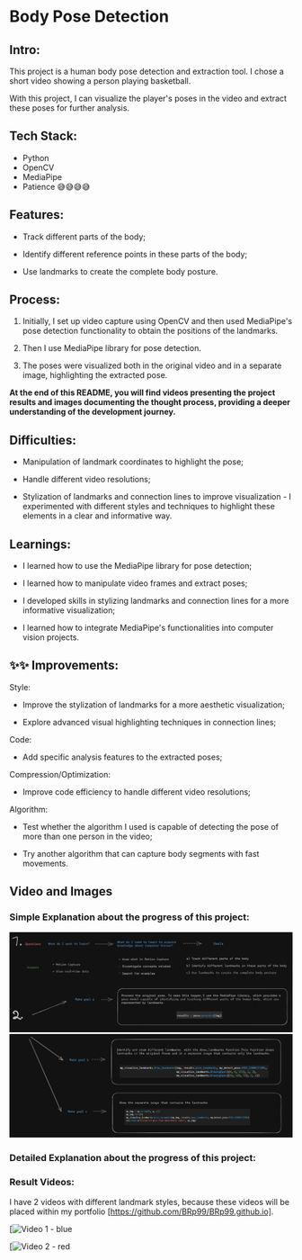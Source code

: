 # Body Pose Detection

## Intro:

This project is a human body pose detection and extraction tool. I chose a short video showing a person playing basketball.

With this project, I can visualize the player's poses in the video and extract these poses for further analysis.

## Tech Stack:

- Python
- OpenCV
- MediaPipe
- Patience 😅😅😅😅

## Features:

- Track different parts of the body;
  
- Identify different reference points in these parts of the body;
  
- Use landmarks to create the complete body posture.


## Process:

1. Initially, I set up video capture using OpenCV and then used MediaPipe's pose detection functionality to obtain the positions of the landmarks.
   
2. Then I use MediaPipe library for pose detection.

3. The poses were visualized both in the original video and in a separate image, highlighting the extracted pose.

**At the end of this README, you will find videos presenting the project results and images documenting the thought process, providing a deeper understanding of the development journey.**

## Difficulties:

- Manipulation of landmark coordinates to highlight the pose;
  
- Handle different video resolutions;
  
- Stylization of landmarks and connection lines to improve visualization - I experimented with different styles and techniques to highlight these elements in a clear and informative way.

## Learnings:

- I learned how to use the MediaPipe library for pose detection;
  
- I learned how to manipulate video frames and extract poses;
  
- I developed skills in stylizing landmarks and connection lines for a more informative visualization;
  
- I learned how to integrate MediaPipe's functionalities into computer vision projects.

## ✨✨ Improvements:

Style:

- Improve the stylization of landmarks for a more aesthetic visualization;

- Explore advanced visual highlighting techniques in connection lines;

Code:

- Add specific analysis features to the extracted poses;

Compression/Optimization:

- Improve code efficiency to handle different video resolutions;

Algorithm:

- Test whether the algorithm I used is capable of detecting the pose of more than one person in the video;

- Try another algorithm that can capture body segments with fast movements.


## Video and Images

### **Simple Explanation** about the progress of this project:

![Image 1](./images/one.png)
![Image 2](./images/updated_two.png)


### **Detailed Explanation** about the progress of this project: 





### Result Videos:
I have 2 videos with different landmark styles, because these videos will be placed within my portfolio [https://github.com/BRp99/BRp99.github.io].

[![Video 1 - blue](./videos/bask1.gif)


[![Video 2 - red](./videos/bask2.gif)





